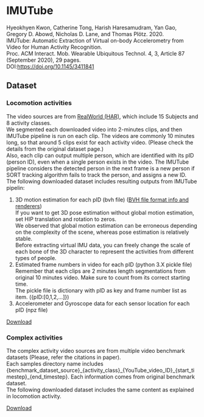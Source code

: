 # IMUTube
Hyeokhyen Kwon, Catherine Tong, Harish Haresamudram, Yan Gao, Gregory D. Abowd, Nicholas D. Lane, and Thomas Plötz. 2020. \
IMUTube: Automatic Extraction of Virtual on-body Accelerometry from Video for Human Activity Recognition. \
Proc. ACM Interact. Mob. Wearable Ubiquitous Technol. 4, 3, Article 87 (September 2020), 29 pages. \
DOI:https://doi.org/10.1145/3411841

## Dataset
### Locomotion activities
The video sources are from [RealWorld (HAR)](https://sensor.informatik.uni-mannheim.de/#dataset_realworld), which include 15 Subjects and 8 activity classes.\
We segmented each downloaded video into 2-minutes clips, and then IMUTube pipeline is run on each clip. The videos are commonly 10 minutes long, so that around 5 clips exist for each activity video. (Please check the details from the original dataset page.)\
Also, each clip can output multiple person, which are identified with its pID (person ID), even when a single person exists in the video. The IMUTube pipeline considers the detected person in the next frame is a new person if SORT tracking algorithm fails to track the person, and assigns a new ID.\
The following downloaded dataset includes resulting outputs from IMUTube pipelin:
1. 3D motion estimation for each pID (bvh file) ([BVH file format info and renderers](http://www.cs.man.ac.uk/~toby/bvh/))\
If you want to get 3D pose estimation without global motion estimation, set HIP translation and rotation to zeros. \
We observed that global motion estimation can be erroneous depending on the complexity of the scene, whereas pose estimation is relatively stable.\
Before extracting virtual IMU data, you can freely change the scale of each bone of the 3D character to represent the activities from different types of people.
2. Estimated frame numbers in video for each pID (python 3.X pickle file) \
Remember that each clips are 2 minutes length segmentations from original 10 minutes video. Make sure to count from its correct starting time.\
The pickle file is dictionary with pID as key and frame number list as item. ({pID:[0,1,2,...]})
3. Accelerometer and Gyroscope data for each sensor location for each pID (npz file)

[Download]()

### Complex activities
The complex activity video sources are from multiple video benchmark datasets (Please, refer the citations in paper).\
Each samples directory name includes {benchmark_dataset_source}\_{activity_class}\_{YouTube_video_ID}\_{start_timestep}\_{end_timestep}. Each information comes from original benchmark dataset.\
The following downloaded dataset includes the same content as explained in locomotion activity.

[Download]()
